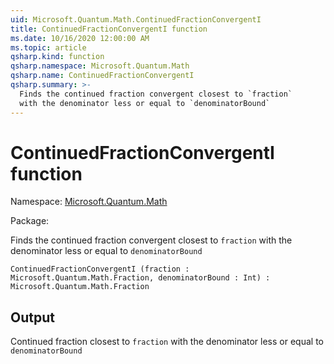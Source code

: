 ```yaml
---
uid: Microsoft.Quantum.Math.ContinuedFractionConvergentI
title: ContinuedFractionConvergentI function
ms.date: 10/16/2020 12:00:00 AM
ms.topic: article
qsharp.kind: function
qsharp.namespace: Microsoft.Quantum.Math
qsharp.name: ContinuedFractionConvergentI
qsharp.summary: >-
  Finds the continued fraction convergent closest to `fraction`
  with the denominator less or equal to `denominatorBound`
---
```


# ContinuedFractionConvergentI function

Namespace: [Microsoft.Quantum.Math](xref:Microsoft.Quantum.Math)

Package: [](https://nuget.org/packages/)


Finds the continued fraction convergent closest to `fraction`with the denominator less or equal to `denominatorBound`

```Q#
ContinuedFractionConvergentI (fraction : Microsoft.Quantum.Math.Fraction, denominatorBound : Int) : Microsoft.Quantum.Math.Fraction
```


## Output

Continued fraction closest to `fraction`with the denominator less or equal to `denominatorBound`
